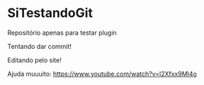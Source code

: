 SiTestandoGit
=============

Repositório apenas para testar plugin

Tentando dar commit!

Editando pelo site!


Ajuda muuuito: https://www.youtube.com/watch?v=l2Xfxx9MI4o